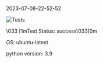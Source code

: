 2023-07-08-22-52-52 

![Tests](https://github.com/xRevx/UnitTestingExercise/actions/workflows/main.yml/badge.svg) 

\033 [1mTest Status: success\033[0m


OS: ubuntu-latest


python version: 3.9


